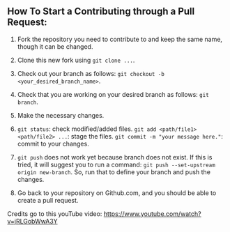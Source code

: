 ## How To Start a Contributing through a Pull Request:

1. Fork the repository you need to contribute to and keep the same name, though it can be changed.

2. Clone this new fork using `git clone ...`.

4. Check out your branch as follows:
  `git checkout -b <your_desired_branch_name>`.

5. Check that you are working on your desired branch as follows:
   `git branch`.

6. Make the necessary changes.

7. `git status`: check modified/added files.
   `git add <path/file1> <path/file2> ...`: stage the files.
   `git commit -m "your message here."`: commit to your changes.

8. `git push` does not work yet because branch does not exist. If this is tried, it will suggest you to run a command:
   `git push --set-upstream origin new-branch`. So, run that to define your branch and push the changes.

9. Go back to your repository on Github.com, and you should be able to create a pull request.

Credits go to this youTube video: https://www.youtube.com/watch?v=jRLGobWwA3Y
